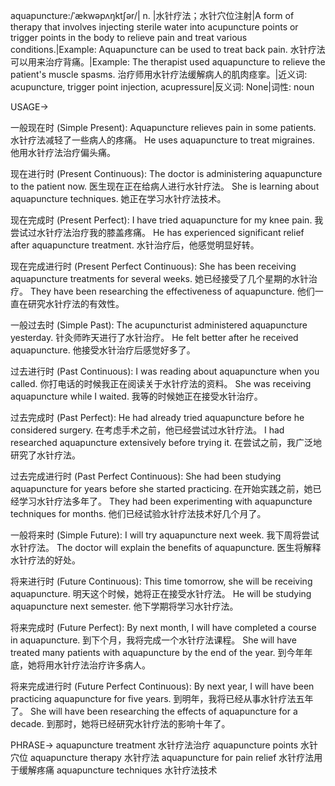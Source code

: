 aquapuncture:/ˈækwəpʌŋktʃər/| n. |水针疗法；水针穴位注射|A form of therapy that involves injecting sterile water into acupuncture points or trigger points in the body to relieve pain and treat various conditions.|Example: Aquapuncture can be used to treat back pain. 水针疗法可以用来治疗背痛。|Example:  The therapist used aquapuncture to relieve the patient's muscle spasms. 治疗师用水针疗法缓解病人的肌肉痉挛。|近义词: acupuncture, trigger point injection, acupressure|反义词: None|词性: noun

USAGE->

一般现在时 (Simple Present):
Aquapuncture relieves pain in some patients. 水针疗法减轻了一些病人的疼痛。
He uses aquapuncture to treat migraines. 他用水针疗法治疗偏头痛。

现在进行时 (Present Continuous):
The doctor is administering aquapuncture to the patient now. 医生现在正在给病人进行水针疗法。
She is learning about aquapuncture techniques. 她正在学习水针疗法技术。

现在完成时 (Present Perfect):
I have tried aquapuncture for my knee pain. 我尝试过水针疗法治疗我的膝盖疼痛。
He has experienced significant relief after aquapuncture treatment. 水针治疗后，他感觉明显好转。

现在完成进行时 (Present Perfect Continuous):
She has been receiving aquapuncture treatments for several weeks. 她已经接受了几个星期的水针治疗。
They have been researching the effectiveness of aquapuncture. 他们一直在研究水针疗法的有效性。


一般过去时 (Simple Past):
The acupuncturist administered aquapuncture yesterday. 针灸师昨天进行了水针治疗。
He felt better after he received aquapuncture. 他接受水针治疗后感觉好多了。


过去进行时 (Past Continuous):
I was reading about aquapuncture when you called. 你打电话的时候我正在阅读关于水针疗法的资料。
She was receiving aquapuncture while I waited. 我等的时候她正在接受水针治疗。

过去完成时 (Past Perfect):
He had already tried aquapuncture before he considered surgery. 在考虑手术之前，他已经尝试过水针疗法。
I had researched aquapuncture extensively before trying it. 在尝试之前，我广泛地研究了水针疗法。


过去完成进行时 (Past Perfect Continuous):
She had been studying aquapuncture for years before she started practicing. 在开始实践之前，她已经学习水针疗法多年了。
They had been experimenting with aquapuncture techniques for months. 他们已经试验水针疗法技术好几个月了。


一般将来时 (Simple Future):
I will try aquapuncture next week. 我下周将尝试水针疗法。
The doctor will explain the benefits of aquapuncture. 医生将解释水针疗法的好处。


将来进行时 (Future Continuous):
This time tomorrow, she will be receiving aquapuncture. 明天这个时候，她将正在接受水针疗法。
He will be studying aquapuncture next semester. 他下学期将学习水针疗法。

将来完成时 (Future Perfect):
By next month, I will have completed a course in aquapuncture. 到下个月，我将完成一个水针疗法课程。
She will have treated many patients with aquapuncture by the end of the year. 到今年年底，她将用水针疗法治疗许多病人。


将来完成进行时 (Future Perfect Continuous):
By next year, I will have been practicing aquapuncture for five years. 到明年，我将已经从事水针疗法五年了。
She will have been researching the effects of aquapuncture for a decade. 到那时，她将已经研究水针疗法的影响十年了。


PHRASE->
aquapuncture treatment 水针疗法治疗
aquapuncture points 水针穴位
aquapuncture therapy 水针疗法
aquapuncture for pain relief  水针疗法用于缓解疼痛
aquapuncture techniques 水针疗法技术
